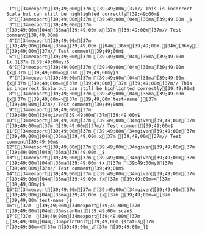      1^I[34mexport[39;49;00m[37m [39;49;00m[37m// This is incorrect Scala but can still be highlighted correctly[39;49;00m$
     2^I[34mexport[39;49;00m[37m [39;49;00m[04m[36ma[39;49;00m._$
     3^I[34mexport[39;49;00m[37m [39;49;00m[04m[36ma[39;49;00m.x[37m [39;49;00m[37m// Test comment[39;49;00m$
     4^I[34mexport[39;49;00m[37m [39;49;00m[04m[36ma[39;49;00m.[04m[36mx[39;49;00m.[04m[36my[39;49;00m.z[37m [39;49;00m[37m// Test comment[39;49;00m$
     5^I[34mexport[39;49;00m[37m [39;49;00m[04m[36ma[39;49;00m.{x,[37m [39;49;00my}$
     6^I[34mexport[39;49;00m[37m [39;49;00m[04m[36ma[39;49;00m.{x[37m [39;49;00m=>[37m [39;49;00my}$
     7^I[34mexport[39;49;00m[37m [39;49;00m[04m[36ma[39;49;00m.{x[37m [39;49;00m=>[37m [39;49;00m}[37m [39;49;00m[37m// This is incorrect Scala but can still be highlighted correctly[39;49;00m$
     8^I[34mexport[39;49;00m[37m [39;49;00m[04m[36ma[39;49;00m.{x[37m [39;49;00m=>[37m [39;49;00m`test-name`}[37m [39;49;00m[37m// Test comment[39;49;00m$
     9^I[34mexport[39;49;00m[37m [39;49;00m[34mgiven[39;49;00m[37m[39;49;00m$
    10^I[34mexport[39;49;00m[37m [39;49;00m[34mgiven[39;49;00m[37m [39;49;00ma[37m [39;49;00m[37m// Test comment[39;49;00m$
    11^I[34mexport[39;49;00m[37m [39;49;00m[34mgiven[39;49;00m[37m [39;49;00m[04m[36ma[39;49;00m.x[37m [39;49;00m[37m// Test comment[39;49;00m$
    12^I[34mexport[39;49;00m[37m [39;49;00m[34mgiven[39;49;00m[37m [39;49;00m[04m[36ma[39;49;00m._$
    13^I[34mexport[39;49;00m[37m [39;49;00m[34mgiven[39;49;00m[37m [39;49;00m[04m[36ma[39;49;00m.{x,[37m [39;49;00my}[37m [39;49;00m[37m// Test comment[39;49;00m$
    14^I[34mexport[39;49;00m[37m [39;49;00m[34mgiven[39;49;00m[37m [39;49;00m[04m[36ma[39;49;00m.{x[37m [39;49;00m=>[37m [39;49;00my}$
    15^I[34mexport[39;49;00m[37m [39;49;00m[34mgiven[39;49;00m[37m [39;49;00m[04m[36ma[39;49;00m.{x[37m [39;49;00m=>[37m [39;49;00m`test-name`}$
    16^I[37m  [39;49;00m[34mexport[39;49;00m[37m [39;49;00m[04m[36mscanUnit[39;49;00m.scan$
    17^I[37m  [39;49;00m[34mexport[39;49;00m[37m [39;49;00m[04m[36mprintUnit[39;49;00m.{status[37m [39;49;00m=>[37m [39;49;00m_,[37m [39;49;00m_}$
